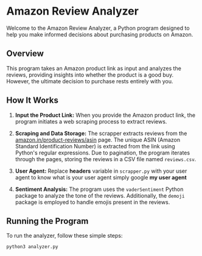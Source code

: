 # Amazon Review Analyzer

Welcome to the Amazon Review Analyzer, a Python program designed to help you make informed decisions about purchasing products on Amazon.

## Overview

This program takes an Amazon product link as input and analyzes the reviews, providing insights into whether the product is a good buy. However, the ultimate decision to purchase rests entirely with you.

## How It Works

1. **Input the Product Link:** When you provide the Amazon product link, the program initiates a web scraping process to extract reviews.

2. **Scraping and Data Storage:** The scrapper extracts reviews from the [amazon.in/product-reviews/asin](amazon.in/product-reviews/asin) page. The unique ASIN (Amazon Standard Identification Number) is extracted from the link using Python's regular expressions. Due to pagination, the program iterates through the pages, storing the reviews in a CSV file named `reviews.csv`.

3. **User Agent:** Replace **headers** variable  in  `scrapper.py` with your user agent to know what is your user agent simply google **my user agent**

4. **Sentiment Analysis:** The program uses the `vaderSentiment` Python package to analyze the tone of the reviews. Additionally, the `demoji` package is employed to handle emojis present in the reviews.

## Running the Program

To run the analyzer, follow these simple steps:

```bash
python3 analyzer.py
